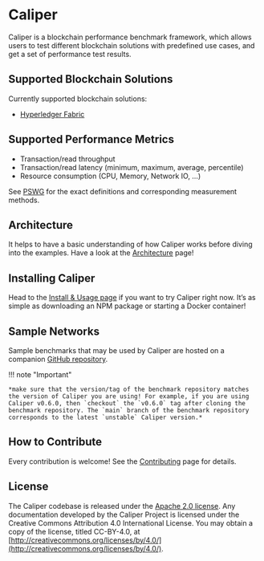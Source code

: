 # Caliper

Caliper is a blockchain performance benchmark framework, which allows users to test different blockchain solutions with predefined use cases, and get a set of performance test results.

## Supported Blockchain Solutions

Currently supported blockchain solutions:

- [Hyperledger Fabric](https://github.com/hyperledger/fabric)

## Supported Performance Metrics

- Transaction/read throughput
- Transaction/read latency (minimum, maximum, average, percentile)
- Resource consumption (CPU, Memory, Network IO, …)

See [PSWG](https://www.hyperledger.org/learn/publications/blockchain-performance-metrics) for the exact definitions and corresponding measurement methods.

## Architecture

It helps to have a basic understanding of how Caliper works before diving into the examples. Have a look at the [Architecture](getting-started/architecture.md) page!


## Installing Caliper

Head to the [Install & Usage page](getting-started/installing-caliper.md) if you want to try Caliper right now. It’s as simple as downloading an NPM package or starting a Docker container!

## Sample Networks
Sample benchmarks that may be used by Caliper are hosted on a companion [GitHub repository](https://github.com/hyperledger-caliper/caliper-benchmarks).

!!! note "Important"

    *make sure that the version/tag of the benchmark repository matches the version of Caliper you are using! For example, if you are using Caliper v0.6.0, then `checkout` the `v0.6.0` tag after cloning the benchmark repository. The `main` branch of the benchmark repository corresponds to the latest `unstable` Caliper version.*

## How to Contribute
Every contribution is welcome! See the [Contributing](getting-started/contributing.md) page for details.


## License
The Caliper codebase is released under the [Apache 2.0 license](getting-started/license.md). Any documentation developed by the Caliper Project is licensed under the Creative Commons Attribution 4.0 International License. You may obtain a copy of the license, titled CC-BY-4.0, at [http://creativecommons.org/licenses/by/4.0/](http://creativecommons.org/licenses/by/4.0/).